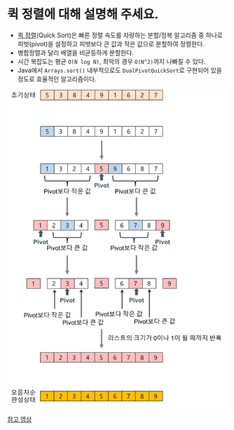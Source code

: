 # 퀵 정렬에 대해 설명해 주세요.

- [퀵 정렬](https://github.com/genesis12345678/TIL/blob/main/algorithm/sorting/quickSort/QuickSort.md#%ED%80%B5-%EC%A0%95%EB%A0%AC)(Quick Sort)은 빠른 정렬 속도를 자랑하는 분할/정복 알고리즘 중 하나로 피벗(pivot)을 설정하고 피벗보다 큰 값과 작은 값으로 분할하여 정렬한다.
- 병합정렬과 달리 배열을 비균등하게 분할한다.
- 시간 복잡도는 평균 `O(N log N)`, 최악의 경우 `O(N^2)`까지 나빠질 수 있다.
- Java에서 `Arrays.sort()` 내부적으로도 `DualPivotQuickSort`로 구현되어 있을 정도로 효율적인 알고리즘이다.

![img_4.png](image/img_4.png)

[참고 영상](https://www.youtube.com/watch?v=ywWBy6J5gz8)